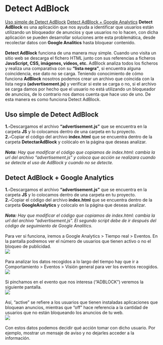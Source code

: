 <h1>Detect AdBlock</h1>
<a href="#simple">Uso simple de Detect AdBlock</a>
<a href="analytics">Detect AdBlock + Google Analytics</a>
<strong>Detect AdBlock</strong> es una aplicación que nos ayuda a identificar que usuarios están utilizando un bloqueador de anuncios y que usuarios no lo hacen, con dicha aplicación se pueden desarrollar soluciones ante esta problemática, desde recolectar datos con <strong>Google Analitics</strong> hasta bloquear contenido.
<br><br>
<strong>Detect AdBlock</strong> funciona de una manera muy simple. Cuando uno visita un sitio web se descarga el fichero HTML junto con sus referencias a ficheros <strong>JavaScript, CSS, imágenes, videos, etc.</strong> AdBlock analiza todos los ficheros y realiza una comparativa con su <strong>“lista negra”</strong>, si encuentra alguna coincidencia, ese dato no se carga. Teniendo conocimiento de cómo funciona <strong>AdBlock</strong> nosotros podemos crear un archivo que coincida con la lista negra <strong>(advertisement.js)</strong> y verificar si este se carga o no, si el archivo se carga damos por hecho que el usuario no está utilizando un bloqueador de anuncios, de lo contrario nos damos cuenta que hace uso de uno. De esta manera es como funciona Detect AdBlock.
<a name="simple"><h2>Uso simple de Detect AdBlock</h2></a>
<strong>1.-</strong>Descargamos el archivo <strong>“advertisement.js”</strong> que se encuentra en la carpeta <strong>JS</strong> y lo colocamos dentro de una carpeta en tu proyecto.
<br>
<strong>2.-</strong>Copiar el código del archivo <strong>index.html</strong> que se encuentra dentro de la carpeta <strong>DetectarAdBlock</strong> y colócalo en la página que deseas analizar.
<br><br>
<i><strong>Nota:</strong> Hay que modificar el código que copiamos de index.html: cambia la url del archivo “advertisement.js” y coloca que acción se realizara cuando se detecte el uso de AdBlock y cuando no se detecte.</i>
<a name="analytics"><h2>Detect AdBlock + Google Analytics</h2></a>
<strong>1.-</strong>Descargamos el archivo <strong>“advertisement.js”</strong> que se encuentra en la carpeta <strong>JS</strong> y lo colocamos dentro de una carpeta en tu proyecto.
<br>
<strong>2.-</strong>Copiar el código del archivo <strong>index.html</strong> que se encuentra dentro de la carpeta <strong>GoogleAnalytics</strong> y colocalo en la página que deseas analizar.
<br><br>
<i><strong>Nota:</strong> Hay que modificar el código que copiamos de index.html: cambia la url del archivo “advertisement.js”. El segundo script debe de ir después del código de seguimiento de Google Analitics.</i>
<br><br>
Para ver si funciona, iremos a Google Analytics &gt; Tiempo real &gt; Eventos. En la pantalla podremos ver el número de usuarios que tienen activo o no el bloqueo de publicidad.
<br>
<img src="http://www.azulweb.net/wp-content/uploads/2016/05/1.png">
<br><br>
Para analizar los datos recogidos a lo largo del tiempo hay que ir a Comportamiento &gt; Eventos &gt; Visión general para ver los eventos recogidos.
<br>
<img src="http://www.azulweb.net/wp-content/uploads/2016/05/2.png">
<br><br>
Si pinchamos en el evento que nos interesa (“ADBLOCK”) veremos la siguiente pantalla.
<br>
<img src="http://www.azulweb.net/wp-content/uploads/2016/05/4.png">
<br><br>
Así, “active” se refiere a los usuarios que tienen instaladas aplicaciones que bloquean anuncios, mientras que “off” hace referencia a la cantidad de usuarios que no están bloqueando los anuncios de tu web.
<br>
<img src="http://www.azulweb.net/wp-content/uploads/2016/05/5.png">
<br><br>
Con estos datos podemos decidir qué acción tomar con dicho usuario. Por ejemplo, mostrar un mensaje de aviso y no dejarles acceder a la información.